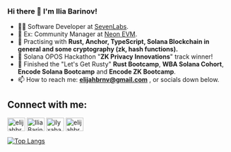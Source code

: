 ### Hi there 👋 I'm Ilia Barinov!

- 👷‍♀️ Software Developer at [SevenLabs](https://www.sevenlabs.org/). 
- 🔭 Ex: Community Manager at [Neon EVM](https://neonevm.org/).
- 🌱 Practising with **Rust, Anchor, TypeScript, Solana Blockchain in general and some cryptography (zk, hash functions).**
- 🥇 Solana OPOS Hackathon "**ZK Privacy Innovations**" track winner!
- 🌅 Finished the "Let's Get Rusty" **Rust Bootcamp**, **WBA Solana Cohort**,  **Encode Solana Bootcamp** and **Encode ZK Bootcamp**. 
- 📫 How to reach me: **elijahbrnv@gmail.com** , or socials down below.

## Connect with me:
<p align="left">
<a href="https://twitter.com/elijahbrnv" target="blank"><img align="center" src="https://cdn.jsdelivr.net/npm/simple-icons@3.0.1/icons/twitter.svg" alt="elijahbrnv" height="30" width="40" /></a>
<a href="https://www.linkedin.com/in/ilya-barinov-6b100b208/" target="blank"><img align="center" src="https://cdn.jsdelivr.net/npm/simple-icons@3.0.1/icons/linkedin.svg" alt="Ilia Barinov" height="30" width="40" /></a>
<a href="https://discordapp.com/users/386888887491887115" target="blank"><img align="center" src="https://cdn.jsdelivr.net/npm/simple-icons@3.0.1/icons/discord.svg" alt="ilyxabatko#6443" height="30" width="40" /></a>
<a href="https://t.me/elijahbrnv" target="blank"><img align="center" src="https://cdn.jsdelivr.net/npm/simple-icons@3.0.1/icons/telegram.svg" alt="elijahbrnv" height="30" width="40" /></a>
</p>

[![Top Langs](https://github-readme-stats.vercel.app/api/top-langs/?username=ilyxabatko&langs_count=4&layout=compact)](https://github.com/ilyxabatko/github-readme-stats)
